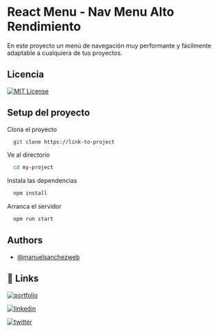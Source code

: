 # React Menu - Nav Menu Alto Rendimiento

En este proyecto un menú de navegación muy performante y fácilmente adaptable a cualquiera de tus proyectos.

## Licencia

[![MIT License](https://img.shields.io/badge/License-MIT-green.svg)](https://choosealicense.com/licenses/mit/)

## Setup del proyecto

Clona el proyecto

```bash
  git clone https://link-to-project
```

Ve al directorio

```bash
  cd my-project
```

Instala las dependencias

```bash
  npm install
```

Arranca el servidor

```bash
  npm run start
```

## Authors

- [@manuelsanchezweb](https://github.com/manuelsanchezweb)

## 🔗 Links

[![portfolio](https://img.shields.io/badge/my_portfolio-000?style=for-the-badge&logo=ko-fi&logoColor=white)](https://www.manu-sanchez.com/)

[![linkedin](https://img.shields.io/badge/linkedin-0A66C2?style=for-the-badge&logo=linkedin&logoColor=white)](https://www.linkedin.com/in/manusanchez2/)

[![twitter](https://img.shields.io/badge/twitter-1DA1F2?style=for-the-badge&logo=twitter&logoColor=white)](https://mobile.twitter.com/manuelsandoble)
